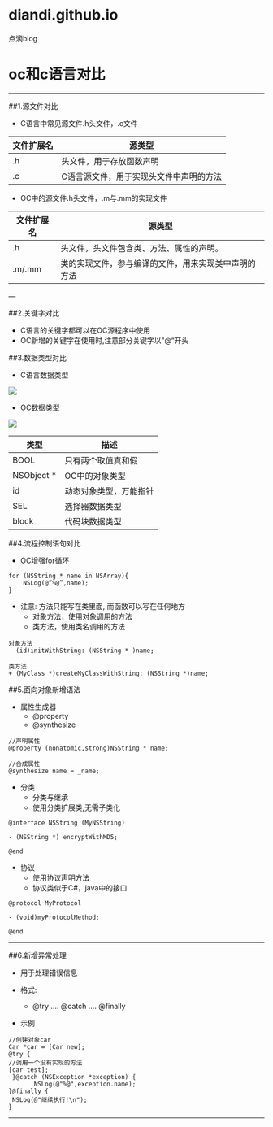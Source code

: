 # diandi.github.io
点滴blog
# oc和c语言对比
---

##1.源文件对比
- C语言中常见源文件.h头文件，.c文件

|文件扩展名|源类型|
|---|---|
|.h|头文件，用于存放函数声明|
|.c|C语言源文件，用于实现头文件中声明的方法|

- OC中的源文件.h头文件，.m与.mm的实现文件

|文件扩展名|源类型|
|---|---|
|.h|头文件，头文件包含类、方法、属性的声明。|
|.m/.mm|类的实现文件，参与编译的文件，用来实现类中声明的方法|

—

##2.关键字对比
- C语言的关键字都可以在OC源程序中使用
- OC新增的关键字在使用时,注意部分关键字以"@“开头

##3.数据类型对比
- C语言数据类型

![](http://7xj0kx.com1.z0.glb.clouddn.com/数据类型.png)
- OC数据类型

![](http://7xj0kx.com1.z0.glb.clouddn.com/数据类型2.png)

|类型|描述|
|---|---|
|BOOL|只有两个取值真和假|
|NSObject *|OC中的对象类型|
|id|动态对象类型，万能指针|
|SEL|选择器数据类型|
|block|代码块数据类型|

##4.流程控制语句对比
- OC增强for循环
```
for (NSString * name in NSArray){
    NSLog(@”%@”,name);
}
```


- 注意: 方法只能写在类里面, 而函数可以写在任何地方
    + 对象方法，使用对象调用的方法
    + 类方法，使用类名调用的方法

```
对象方法
- (id)initWithString: (NSString * )name;

类方法
+ (MyClass *)createMyClassWithString: (NSString *)name;
```

##5.面向对象新增语法
- 属性生成器
    + @property
    + @synthesize

```
//声明属性
@property (nonatomic,strong)NSString * name;

//合成属性
@synthesize name = _name;
```
- 分类
    + 分类与继承
    + 使用分类扩展类,无需子类化

```
@interface NSString (MyNSString)

- (NSString *) encryptWithMD5;

@end
```
- 协议
    + 使用协议声明方法
    + 协议类似于C#，java中的接口

```
@protocol MyProtocol

- (void)myProtocolMethod;

@end
```
---

##6.新增异常处理
- 用于处理错误信息
- 格式:
    + @try .... @catch .... @finally

- 示例

```
//创建对象car
Car *car = [Car new];
@try {
//调用一个没有实现的方法
[car test];
 }@catch (NSException *exception) {
       NSLog(@"%@",exception.name);
}@finally {
 NSLog(@"继续执行!\n");
}
```
---
